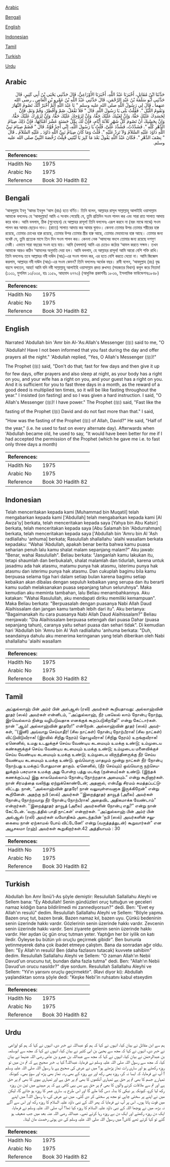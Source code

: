 [Arabic](#arabic)

[Bengali](#bengali)

[English](#english)

[Indonesian](#indonesian)

[Tamil](#tamil)

[Turkish](#turkish)

[Urdu](#urdu)

## Arabic


<div dir="rtl" lang="ar" style={{fontSize:'larger',backgroundColor:'#f8f9fa',padding:20}}>
حَدَّثَنَا ابْنُ مُقَاتِلٍ، أَخْبَرَنَا عَبْدُ اللَّهِ، أَخْبَرَنَا الأَوْزَاعِيُّ، قَالَ حَدَّثَنِي يَحْيَى بْنُ أَبِي كَثِيرٍ، قَالَ حَدَّثَنِي أَبُو سَلَمَةَ بْنُ عَبْدِ الرَّحْمَنِ، قَالَ حَدَّثَنِي عَبْدُ اللَّهِ بْنُ عَمْرِو بْنِ الْعَاصِ ـ رضى الله عنهما ـ قَالَ لِي رَسُولُ اللَّهِ صلى الله عليه وسلم ‏"‏ يَا عَبْدَ اللَّهِ أَلَمْ أُخْبَرْ أَنَّكَ تَصُومُ النَّهَارَ وَتَقُومُ اللَّيْلَ ‏"‏‏.‏ فَقُلْتُ بَلَى يَا رَسُولَ اللَّهِ‏.‏ قَالَ ‏"‏ فَلاَ تَفْعَلْ، صُمْ وَأَفْطِرْ، وَقُمْ وَنَمْ، فَإِنَّ لِجَسَدِكَ عَلَيْكَ حَقًّا، وَإِنَّ لِعَيْنِكَ عَلَيْكَ حَقًّا، وَإِنَّ لِزَوْجِكَ عَلَيْكَ حَقًّا، وَإِنَّ لِزَوْرِكَ عَلَيْكَ حَقًّا، وَإِنَّ بِحَسْبِكَ أَنْ تَصُومَ كُلَّ شَهْرٍ ثَلاَثَةَ أَيَّامٍ، فَإِنَّ لَكَ بِكُلِّ حَسَنَةٍ عَشْرَ أَمْثَالِهَا، فَإِنَّ ذَلِكَ صِيَامُ الدَّهْرِ كُلِّهِ ‏"‏‏.‏ فَشَدَّدْتُ، فَشُدِّدَ عَلَىَّ، قُلْتُ يَا رَسُولَ اللَّهِ، إِنِّي أَجِدُ قُوَّةً‏.‏ قَالَ ‏"‏ فَصُمْ صِيَامَ نَبِيِّ اللَّهِ دَاوُدَ عَلَيْهِ السَّلاَمُ وَلاَ تَزِدْ عَلَيْهِ ‏"‏‏.‏ قُلْتُ وَمَا كَانَ صِيَامُ نَبِيِّ اللَّهِ دَاوُدَ ـ عَلَيْهِ السَّلاَمُ ـ قَالَ ‏"‏ نِصْفَ الدَّهْرِ ‏"‏‏.‏ فَكَانَ عَبْدُ اللَّهِ يَقُولُ بَعْدَ مَا كَبِرَ يَا لَيْتَنِي قَبِلْتُ رُخْصَةَ النَّبِيِّ صلى الله عليه وسلم‏.‏
</div>
<div style={{backgroundColor:'#f8f9fa',padding:20, marginBottom: 10}}><table> <thead> <tr> <th>References:</th> <th></th> </tr> </thead> <tbody><tr><td>Hadith No</td><td>1975</td></tr><tr><td>Arabic No</td><td>1975</td></tr><tr><td>Reference</td><td>Book 30 Hadith 82</td></tr></tbody></table></div>

## Bengali


<div dir="ltr" lang="bn" style={{fontSize:'larger',backgroundColor:'#f8f9fa',padding:20}}>
‘আবদুল্লাহ ইবনু ‘আমর ইবনুল ‘আস (রাঃ) হতে বর্ণিত। তিনি বলেন, আল্লাহর রাসূল সাল্লাল্লাহু আলাইহি ওয়াসাল্লাম আমাকে বললেনঃ হে ‘আবদুল্লাহ! আমি এ সংবাদ পেয়েছি যে, তুমি প্রতিদিন সওম পালন কর এবং সারা রাত সালাত আদায় করে থাক। আমি বললাম, ঠিক (শুনেছেন) হে আল্লাহর রাসূল! তিনি বললেনঃ এরূপ করবে না (বরং মাঝে মাঝে) সওম পালন কর আবার ছেড়েও দাও। (রাতে) সালাত আদায় কর আবার ঘুমাও। কেননা তোমার উপর তোমার শরীরের হাক্ব রয়েছে, তোমার চোখের হাক্ব রয়েছে, তোমার উপর তোমার স্ত্রীর হাক্ব আছে, তোমার মেহমানের হাক্ব আছে। তোমার জন্য যথেষ্ট যে, তুমি প্রত্যেক মাসে তিন দিন সওম পালন কর। কেননা নেক ‘আমলের বদলে তোমার জন্য রয়েছে দশগুণ নেকী। এভাবে সারা বছরের সওম হয়ে যায়। আমি (বললাম) আমি এর চেয়েও কঠোর ‘আমল করতে সক্ষম। তখন আমাকে আরও কঠিন ‘আমলের অনুমতি দেয়া হল। আমি বললাম, হে আল্লাহর রাসূল! আমি আরো বেশি শক্তি রাখি। তিনি বললেনঃ তবে আল্লাহর নবী দাঊদ (আঃ)-এর সওম পালন কর, এর হতে বেশি করতে যেয়ো না। আমি জিজ্ঞেস করলাম, আল্লাহর নবী দাঊদ (আঃ)-এর সওম কেমন? তিনি বললেনঃ অর্ধেক বছর। রাবী বলেন, ‘আবদুল্লাহ (রাঃ) বৃদ্ধ বয়সে বলতেন, আহা! আমি যদি নবী সাল্লাল্লাহু আলাইহি ওয়াসাল্লাম প্রদত্ত রুখসত (সহজতর বিধান) কবূল করে নিতাম! (১১৩১, মুসলিম ১৩/৩৩৫, হাঃ ১১৫৯, আহমাদ ৬৭৭৩) (আধুনিক প্রকাশনীঃ ১৮৩৬, ইসলামিক ফাউন্ডেশনঃ১৮৪৮)
</div>
<div style={{backgroundColor:'#f8f9fa',padding:20, marginBottom: 10}}><table> <thead> <tr> <th>References:</th> <th></th> </tr> </thead> <tbody><tr><td>Hadith No</td><td>1975</td></tr><tr><td>Arabic No</td><td>1975</td></tr><tr><td>Reference</td><td>Book 30 Hadith 82</td></tr></tbody></table></div>

## English


<div dir="ltr" lang="en" style={{fontSize:'larger',backgroundColor:'#f8f9fa',padding:20}}>
Narrated 'Abdullah bin 'Amr bin Al-'As:Allah's Messenger (ﷺ) said to me, "O 'Abdullah! Have I not been informed that you fast during the day and offer prayers all the night." 'Abdullah replied, "Yes, O Allah's Messenger (ﷺ)!" The Prophet (ﷺ) said, "Don't do that; fast for few days and then give it up for few days, offer prayers and also sleep at night, as your body has a right on you, and your wife has a right on you, and your guest has a right on you. And it is sufficient for you to fast three days in a month, as the reward of a good deed is multiplied ten times, so it will be like fasting throughout the year." I insisted (on fasting) and so I was given a hard instruction. I said, "O Allah's Messenger (ﷺ)! I have power." The Prophet (ﷺ) said, "Fast like the fasting of the Prophet (ﷺ) David and do not fast more than that." I said, "How was the fasting of the Prophet (ﷺ) of Allah, David?" He said, "Half of the year," (i.e. he used to fast on every alternate day). Afterwards when 'Abdullah became old, he used to say, "It would have been better for me if I had accepted the permission of the Prophet (which he gave me i.e. to fast only three days a month)
</div>
<div style={{backgroundColor:'#f8f9fa',padding:20, marginBottom: 10}}><table> <thead> <tr> <th>References:</th> <th></th> </tr> </thead> <tbody><tr><td>Hadith No</td><td>1975</td></tr><tr><td>Arabic No</td><td>1975</td></tr><tr><td>Reference</td><td>Book 30 Hadith 82</td></tr></tbody></table></div>

## Indonesian


<div dir="ltr" lang="id" style={{fontSize:'larger',backgroundColor:'#f8f9fa',padding:20}}>
Telah menceritakan kepada kami [Muhammad bin Muqatil] telah mengabarkan kepada kami ['Abdullah] telah mengabarkan kepada kami [Al Awza'iy] berkata, telah menceritakan kepada saya [Yahya bin Abu Katsir] berkata, telah menceritakan kepada saya [Abu Salamah bin 'Abdurrahman] berkata, telah menceritakan kepada saya ['Abdullah bin 'Amru bin Al 'Ash radliallahu 'anhuma] berkata; Rasulullah shallallahu 'alaihi wasallam berkata kepadaku: "Wahai 'Abdullah, apakah benar berita bahwa kamu puasa seharian penuh lalu kamu shalat malam sepanjang malam?" Aku jawab: "Benar, wahai Rasulullah". Beliau berkata: "Janganlah kamu lakukan itu, tetapi shaumlah dan berbukalah, shalat malamlah dan tidurlah, karena untuk jasadmu ada hak atasmu, matamu punya hak atasmu, isterimu punya hak atasmu dan isterimu punya hak atasmu. Dan cukuplah bagimu bila kamu berpuasa selama tiga hari dalam setiap bulan karena bagimu setiap kebaikan akan dibalas dengan sepuluh kebaikan yang serupa dan itu berarti kamu sudah melaksanakan puasa sepanjang tahun seluruhnya". Maka kemudian aku meminta tambahan, lalu Beliau menambahkannya. Aku katakan: "Wahai Rasulullah, aku mendapati diriku memiliki kemampuan". Maka Beliau berkata: "Berpuasalah dengan puasanya Nabi Allah Daud Alaihissalam dan jangan kamu tambah lebih dari itu". Aku bertanya: "Bagaimanakah itu cara puasanya Nabi Allah Daud Alaihissalam?" Beliau menjawab: "Dia Alaihissalam berpuasa setengah dari puasa Dahar (puasa sepanjang tahun), caranya yaitu sehari puasa dan sehari tidak". Di kemudian hari 'Abdullah bin 'Amru bin Al 'Ash radliallahu 'anhuma berkata: "Duh, seandainya dahulu aku menerima keringanan yang telah diberikan oleh Nabi shallallahu 'alaihi wasallam
</div>
<div style={{backgroundColor:'#f8f9fa',padding:20, marginBottom: 10}}><table> <thead> <tr> <th>References:</th> <th></th> </tr> </thead> <tbody><tr><td>Hadith No</td><td>1975</td></tr><tr><td>Arabic No</td><td>1975</td></tr><tr><td>Reference</td><td>Book 30 Hadith 82</td></tr></tbody></table></div>

## Tamil


<div dir="ltr" lang="ta" style={{fontSize:'larger',backgroundColor:'#f8f9fa',padding:20}}>
அப்துல்லாஹ் பின் அம்ர் பின் அல்ஆஸ் (ரலி) அவர்கள் கூறியதாவது: அல்லாஹ்வின் தூதர் (ஸல்) அவர்கள் என்னிடம், ‘‘அப்துல்லாஹ், நீர் பகலெல் லாம் நோன்பு நோற்று, இரவெல்லாம் நின்று வழிபடுவதாக எனக்குக் கூறப்படுகிறதே!” என்று கேட்டார்கள். நான் ‘‘ஆம்! அல்லாஹ்வின் தூதரே!” என்றேன். அல்லாஹ்வின் தூதர் (ஸல்) அவர்கள், ‘‘(இனி) அவ்வாறு செய்யாதீர்! (சில நாட்கள்) நோன்பு நோற்பீராக! (சில நாட்கள்) விட்டுவிடுவீராக! (இரவில் சிறிது நேரம்) தொழுவீராக! (சிறிது நேரம்) உறங்குவீராக! ஏனெனில், உமது உடலுக்குச் செய்ய வேண்டிய கடமையும் உமக்கு உண்டு; உம்முடைய கண்களுக்குச் செய்ய வேண்டிய கடமையும் உமக்கு உண்டு; உம்முடைய மனைவிக்குச் செய்ய வேண்டிய கடமையும் உமக்கு உண்டு; உம்முடைய விருந்தினருக்கு நீர் செய்ய வேண்டிய கடமையும் உமக்கு உண்டு. ஒவ்வொரு மாதமும் மூன்று நாட்கள் நீர் நோன்பு நோற்பது உமக்குப் போதுமான தாகும். ஏனெனில், (நீர் செய்யும்) ஒவ்வொரு நற்செயலுக்கும் பகரமாக உமக்கு அது போன்ற பத்து மடங்கு (நன்மை)கள் உண்டு. (இந்தக் கணக்குப்படி) இது காலமெல்லாம் நோன்பு நோற்றதாக அமையும்.” என்று கூறினார்கள். நான் சிரமத்தை வலிந்து ஏற்றுக்கொண்டேன்; அதனால், என்மீது சிரமம் சுமத்தப்பட்டுவிட்டது. நான், ‘‘அல்லாஹ்வின் தூதரே! நான் வலுவுள்ளவனாக இருக்கிறேன்” என்று கூறினேன். அதற்கு நபி (ஸல்) அவர்கள் ‘‘இறைத்தூதர் தாவூத் (அலை) அவர்கள் நோன்பு நோற்றவாறு நீர் நோன்பு நோற்பீராக! அதைவிட அதிகமாக்க வேண்டாம்” என்றார்கள். ‘‘இறைத்தூதர் தாவூத் (அலை) அவர்களின் நோன்பு எது?” என்று நான் கேட்டேன். ‘வருடத்தில் பாதி நாட்கள்’ என்றார்கள். ‘‘அப்துல்லாஹ் பின் அம்ர் பின் அல்ஆஸ் (ரலி) அவர்கள் வயோதிகம் அடைந்தபின் ‘நபி (ஸல்) அவர்களின் சலுகையை நான் ஏற்காமல் போய் விட்டேனே!’ என்று (வருத்தத்துடன்) கூறுவார்கள்” என அபூசலமா (ரஹ்) அவர்கள் கூறுகிறார்கள்.42 அத்தியாயம் : 30
</div>
<div style={{backgroundColor:'#f8f9fa',padding:20, marginBottom: 10}}><table> <thead> <tr> <th>References:</th> <th></th> </tr> </thead> <tbody><tr><td>Hadith No</td><td>1975</td></tr><tr><td>Arabic No</td><td>1975</td></tr><tr><td>Reference</td><td>Book 30 Hadith 82</td></tr></tbody></table></div>

## Turkish


<div dir="ltr" lang="tr" style={{fontSize:'larger',backgroundColor:'#f8f9fa',padding:20}}>
Abdullah İbn Amr İbnü'l-As şöyle demiştir: Resulullah Sallallahu Aleyhi ve Sellem bana: "Ey Abdullah! Senin gündüzleri oruç tuttuğun ve geceleri namaz kıldığın bana bildirilmedi mi zannediyorsun?" dedi. Ben: "Evet ey Allah'ın resulü" dedim. Resulullah Sallallahu Aleyhi ve Sellem: "Böyle yapma. Bazen oruç tut, bazen bırak. Bazen namaz kıl, bazen uyu. Çünkü bedeninin senin üzerinde hakkı vardır. Gözlerinin senin üzerinde hakkı vardır. Zevcenin senin üzerinde hakkı vardır. Seni ziyarete gelenin senin üzerinde hakkı vardır. Her aydan üç gün oruç tutman yeter. Yaptığın her bir iyilik on katı iledir. Öyleyse bu bütün yılı oruçlu geçirmek gibidir". Ben bununla yetinmeyerek daha çok ibadet etmeye çalıştım. Bana da sonradan ağır oldu. Ben: "Ey Allah'ın resulü! Ben (daha fazlasını tutacak) kuvvete sahibim" dedim. Resulullah Sallallahu Aleyhi ve Sellem: "O zaman Allah'ın Nebii Davud'un orucunu tut, bundan daha fazla tutma" dedi. Ben: "Allah'ın Nebii Davud'un orucu nasıldır?" diye sordum. Resulullah Sallallahu Aleyhi ve Sellem: "Yıl’ın yarısını oruçlu geçirmektir". (Ravi diyor ki): Abdullah yaşlandıktan sonra şöyle dedi: "Keşke Nebi'in ruhsatını kabul etseydim
</div>
<div style={{backgroundColor:'#f8f9fa',padding:20, marginBottom: 10}}><table> <thead> <tr> <th>References:</th> <th></th> </tr> </thead> <tbody><tr><td>Hadith No</td><td>1975</td></tr><tr><td>Arabic No</td><td>1975</td></tr><tr><td>Reference</td><td>Book 30 Hadith 82</td></tr></tbody></table></div>

## Urdu


<div dir="rtl" lang="ur" style={{fontSize:'larger',backgroundColor:'#f8f9fa',padding:20}}>
ہم سے ابن مقاتل نے بیان کیا، انہوں نے کہا کہ ہم کو عبداللہ نے خبر دی، انہوں نے کہا کہ ہم کو اوزاعی نے خبر دی، انہوں نے کہا کہ مجھ سے یحییٰ بن ابی کثیر نے بیان کیا، انہوں نے کہا کہ مجھ سے ابوسلمہ بن عبدالرحمٰن نے بیان کیا، انہوں نے کہا کہ مجھ سے عبداللہ بن عمرو بن عاص رضی اللہ عنہما نے بیان کیا، کہ مجھ سے رسول اللہ صلی اللہ علیہ وسلم نے فرمایا، عبداللہ! کیا یہ خبر صحیح ہے کہ تم دن میں تو روزہ رکھتے ہو اور ساری رات نماز پڑھتے ہو؟ میں نے عرض کی صحیح ہے یا رسول اللہ صلی اللہ علیہ وسلم ! آپ نے فرمایا، کہ ایسا نہ کر، روزہ بھی رکھ اور بے روزہ کے بھی رہ۔ نماز بھی پڑھ اور سوؤ بھی۔ کیونکہ تمہارے جسم کا بھی تم پر حق ہے تمہاری آنکھوں کا بھی تم پر حق ہے اور تمہاری بیوی کا بھی تم پر حق ہے اور تم سے ملاقات کرنے والوں کا بھی تم پر حق ہے بس یہی کافی ہے کہ ہر مہینے میں تین دن روزہ رکھ لیا کرو، کیونکہ ہر نیکی کا بدلہ دس گنا ملے گا اور اس طرح یہ ساری عمر کا روزہ ہو جائے گا، لیکن میں نے اپنے پر سختی چاہی تو مجھ پر سختی کر دی گئی۔ میں نے عرض کی، یا رسول اللہ! میں اپنے میں قوت پاتا ہوں۔ اس پر آپ نے فرمایا کہ پھر اللہ کے نبی داؤد علیہ السلام کا روزہ رکھ اور اس سے آگے نہ بڑھ، میں نے پوچھا اللہ کے نبی داؤد علیہ السلام کا روزہ کیا تھا؟ آپ صلی اللہ علیہ وسلم نے فرمایا، ایک دن روزہ رکھتے اور ایک دن بے روزہ رہا کرتے تھے۔ عبداللہ رضی اللہ عنہ بعد میں جب ضعیف ہو گئے تو کہا کرتے تھے کاش! میں رسول اللہ صلی اللہ علیہ وسلم کی دی ہوئی رخصت مان لیتا۔
</div>
<div style={{backgroundColor:'#f8f9fa',padding:20, marginBottom: 10}}><table> <thead> <tr> <th>References:</th> <th></th> </tr> </thead> <tbody><tr><td>Hadith No</td><td>1975</td></tr><tr><td>Arabic No</td><td>1975</td></tr><tr><td>Reference</td><td>Book 30 Hadith 82</td></tr></tbody></table></div>